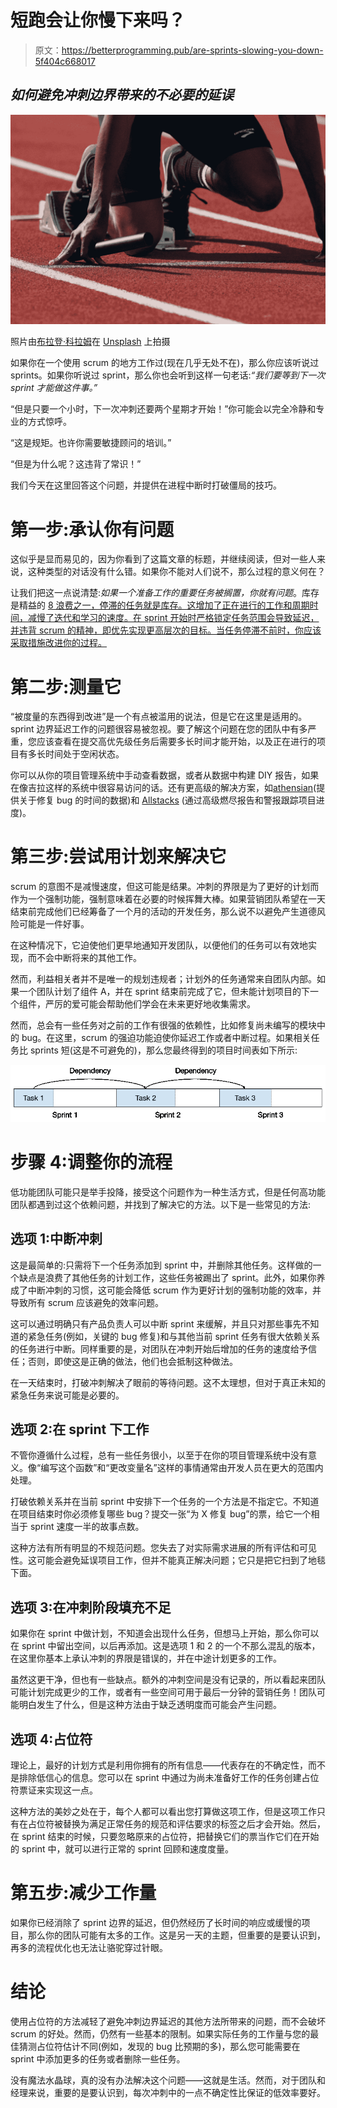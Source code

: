 # 短跑会让你慢下来吗？

> 原文：<https://betterprogramming.pub/are-sprints-slowing-you-down-5f404c668017>

## *如何避免冲刺边界带来的不必要的延误*

![](img/6a3265b0b4298677843525200c3b2e03.png)

照片由[布拉登·科拉姆](https://unsplash.com/@bradencollum?utm_source=unsplash&utm_medium=referral&utm_content=creditCopyText)在 [Unsplash](https://unsplash.com/s/photos/sprinter?utm_source=unsplash&utm_medium=referral&utm_content=creditCopyText) 上拍摄

如果你在一个使用 scrum 的地方工作过(现在几乎无处不在)，那么你应该听说过 sprints。如果你听说过 sprint，那么你也会听到这样一句老话:*“我们要等到下一次 sprint 才能做这件事。”*

“但是只要一个小时，下一次冲刺还要两个星期才开始！”你可能会以完全冷静和专业的方式惊呼。

“这是规矩。也许你需要敏捷顾问的培训。”

“但是为什么呢？这违背了常识！”

我们今天在这里回答这个问题，并提供在进程中断时打破僵局的技巧。

# 第一步:承认你有问题

这似乎是显而易见的，因为你看到了这篇文章的标题，并继续阅读，但对一些人来说，这种类型的对话没有什么错。如果你不能对人们说不，那么过程的意义何在？

让我们把这一点说清楚:*如果一个准备工作的重要任务被搁置，你就有问题*。库存是精益的 [8 浪费之一，停滞的任务就是库存。这增加了正在进行的工作和周期时间，减慢了迭代和学习的速度。在 sprint 开始时严格锁定任务范围会导致延迟，并违背 scrum 的精神，即优先实现更高层次的目标。当任务停滞不前时，你应该采取措施改进你的过程。](https://theleanway.net/The-8-Wastes-of-Lean)

# 第二步:测量它

“被度量的东西得到改进”是一个有点被滥用的说法，但是它在这里是适用的。sprint 边界延迟工作的问题很容易被忽视。要了解这个问题在您的团队中有多严重，您应该查看在提交高优先级任务后需要多长时间才能开始，以及正在进行的项目有多长时间处于空闲状态。

你可以从你的项目管理系统中手动查看数据，或者从数据中构建 DIY 报告，如果在像吉拉这样的系统中很容易访问的话。还有更高级的解决方案，如[athensian](https://www.athenian.co/product/quality-insights)(提供关于修复 bug 的时间的数据)和 [Allstacks](https://www.allstacks.com/) (通过高级燃尽报告和警报跟踪项目进度)。

# 第三步:尝试用计划来解决它

scrum 的意图不是减慢速度，但这可能是结果。冲刺的界限是为了更好的计划而作为一个强制功能，强制意味着在必要的时候挥舞大棒。如果营销团队希望在一天结束前完成他们已经筹备了一个月的活动的开发任务，那么说不以避免产生道德风险可能是一件好事。

在这种情况下，它迫使他们更早地通知开发团队，以便他们的任务可以有效地实现，而不会中断将来的其他工作。

然而，利益相关者并不是唯一的规划违规者；计划外的任务通常来自团队内部。如果一个团队计划了组件 A，并在 sprint 结束前完成了它，但未能计划项目的下一个组件，严厉的爱可能会帮助他们学会在未来更好地收集需求。

然而，总会有一些任务对之前的工作有很强的依赖性，比如修复尚未编写的模块中的 bug。在这里，scrum 的强迫功能迫使你延迟工作或者中断过程。如果相关任务比 sprints 短(这是不可避免的)，那么您最终得到的项目时间表如下所示:

![](img/9f55bb92d56d4a599ee84c999c4d159d.png)

# 步骤 4:调整你的流程

低功能团队可能只是举手投降，接受这个问题作为一种生活方式，但是任何高功能团队都遇到过这个依赖问题，并找到了解决它的方法。以下是一些常见的方法:

## 选项 1:中断冲刺

这是最简单的:只需将下一个任务添加到 sprint 中，并删除其他任务。这样做的一个缺点是浪费了其他任务的计划工作，这些任务被踢出了 sprint。此外，如果你养成了中断冲刺的习惯，这可能会降低 scrum 作为更好计划的强制功能的效率，并导致所有 scrum 应该避免的效率问题。

这可以通过明确只有产品负责人可以中断 sprint 来缓解，并且只对那些事先不知道的紧急任务(例如，关键的 bug 修复)和与其他当前 sprint 任务有很大依赖关系的任务进行中断。同样重要的是，对团队在冲刺开始后增加的任务的速度给予信任；否则，即使这是正确的做法，他们也会抵制这种做法。

在一天结束时，打破冲刺解决了眼前的等待问题。这不太理想，但对于真正未知的紧急任务来说可能是必要的。

## 选项 2:在 sprint 下工作

不管你遵循什么过程，总有一些任务很小，以至于在你的项目管理系统中没有意义。像“编写这个函数”和“更改变量名”这样的事情通常由开发人员在更大的范围内处理。

打破依赖关系并在当前 sprint 中安排下一个任务的一个方法是不指定它。不知道在项目结束时你必须修复哪些 bug？提交一张“为 X 修复 bug”的票，给它一个相当于 sprint 速度一半的故事点数。

这种方法有所有明显的不规范问题。您失去了对实际需求进展的所有评估和可见性。这可能会避免延误项目工作，但并不能真正解决问题；它只是把它扫到了地毯下面。

## 选项 3:在冲刺阶段填充不足

如果你在 sprint 中做计划，不知道会出现什么任务，但想马上开始，那么你可以在 sprint 中留出空间，以后再添加。这是选项 1 和 2 的一个不那么混乱的版本，在这里你基本上承认冲刺的界限是错误的，并在中途计划更多的工作。

虽然这更干净，但也有一些缺点。额外的冲刺空间是没有记录的，所以看起来团队可能计划完成更少的工作，或者有一些空间可用于最后一分钟的营销任务！团队可能明白发生了什么，但是这种方法由于缺乏透明度而可能会产生问题。

## 选项 4:占位符

理论上，最好的计划方式是利用你拥有的所有信息——代表存在的不确定性，而不是排除低信心的信息。您可以在 sprint 中通过为尚未准备好工作的任务创建占位符票证来实现这一点。

这种方法的美妙之处在于，每个人都可以看出您打算做这项工作，但是这项工作只有在占位符被替换为满足正常任务的规范和评估要求的标签之后才会开始。然后，在 sprint 结束的时候，只要忽略原来的占位符，把替换它们的票当作它们在开始的 sprint 中，就可以进行正常的 sprint 回顾和速度度量。

# 第五步:减少工作量

如果你已经消除了 sprint 边界的延迟，但仍然经历了长时间的响应或缓慢的项目，那么你的团队可能有太多的工作。这是另一天的主题，但重要的是要认识到，再多的流程优化也无法让骆驼穿过针眼。

# 结论

使用占位符的方法减轻了避免冲刺边界延迟的其他方法所带来的问题，而不会破坏 scrum 的好处。然而，仍然有一些基本的限制。如果实际任务的工作量与您的最佳猜测占位符估计不同(例如，发现的 bug 比预期的多)，那么您可能需要在 sprint 中添加更多的任务或者删除一些任务。

没有魔法水晶球，真的没有办法解决这个问题——这就是生活。然而，对于团队和经理来说，重要的是要认识到，每次冲刺中的一点不确定性比保证的低效率要好。